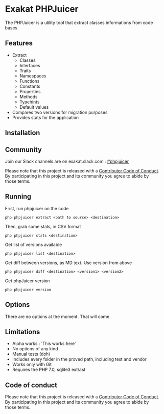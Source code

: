 # Exakat PHPJuicer

The PHPJuicer is a utility tool that extract classes informations from code bases.

## Features

* Extract 
  + Classes
  + Interfaces
  + Traits
  + Namespaces
  + Functions
  + Constants
  + Properties
  + Methods
  + Typehints
  + Default values
* Compares two versions for migration purposes
* Provides stats for the application

## Installation

## Community


Join our Slack channels are on exakat.slack.com : [#phpjuicer](https://www.exakat.io/wp-login.php?action=slack-invitation)

Please note that this project is released with a
[Contributor Code of Conduct](http://contributor-covenant.org/version/1/4/).
By participating in this project and its community you agree to abide by those terms.


## Running

First, run phpjuicer on the code 

`php phpjuicer extract <path to source> <destination>`

Then, grab some stats, in CSV format

`php phpjuicer stats <destination>`

Get list of versions available

`php phpjuicer list <destination>`

Get diff between versions, as MD text. Use version from above

`php phpjuicer diff <destination> <version1> <version2>`

Get phpJuicer version

`php phpjuicer version`


## Options

There are no options at the moment. That will come. 

## Limitations

* Alpha works : 'This works here' 
* No options of any kind
* Manual tests (doh)
* Includes every folder in the proved path, including test and vendor
* Works only with Git
* Requires the PHP 7.0, sqlite3 ext/ast

## Code of conduct 

Please note that this project is released with a
[Contributor Code of Conduct](http://contributor-covenant.org/version/1/4/).
By participating in this project and its community you agree to abide by those terms.